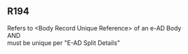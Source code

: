 ## R194
Refers to &lt;Body Record Unique Reference&gt; of an e-AD Body  
AND  
must be unique per "E-AD Split Details"
